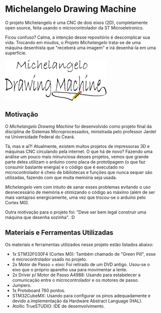 # Michelangelo Drawing Machine
  
O projeto Michelangelo é uma CNC de dois eixos (2D), completamente open source, feita usando o microcontrolador da ST Microeletronics. 

Ficou confuso? Calma, a intenção desse repositório é descomplicar sua vida. Trocando em miudos, o _Projeto Michelangelo_ trata-se de uma máquina desenhista que "receberá uma imagem" e irá desenhá-la em uma superfície.

  ![](https://github.com/John-Alves/projeto-michelangelo/blob/master/Imagens/michelangelo-logo.png?raw=true)
  
## Motivação

O _Michelangelo Drawing Machine_ foi desenvolvido como projeto final da disciplina de Sistemas Microprocessados, ministrada pelo professor Jardel na Universidade Federal do Ceará.

Tá, mas e aí?! Atualmente, existem muitos projetos de impressoras 3D e máquinas CNC circulando pela internet. O que há de novo? Fazendo uma análise um pouco mais minunciosa desses projetos, vemos que grande parte deles utilizam o arduino como placa de prototipagem (o que faz consumir bastante energia) e o código que é executado no microcontrolador é cheio de bibliotecas e funções que nunca sequer são utilizadas, fazendo com que muita memória seja usada.

_Michelangelo_ vem com intuito de sanar esses problemas evitando o uso desnecessário de memória e otimizando o código ao máximo (além de ser mais vantajoso energicamente, uma vez que trocou-se o arduino pelo Cortex M0). 

Outra motivação para o projeto foi: "Deve ser bem legal construir uma máquina que desenha sozinha". :D

## Materiais e Ferramentas Utilizadas

Os materiais e ferramentas utilizados nesse projeto estão listados abaixo:
* 1x STM32F030F4 (Cortex M0): Também chamado de "Green Pill", esse é microcontrolador usado no projeto.
* 2x Motor de Passo + eixo: Foi retirado de um DVD antigo. Usou-se o eixo que o próprio aparelho usa para movimentar a lente.  
* 2x Driver p/ Motor de Passo A4988: Usando para estabelecer a comunicação entre o microcontrolador e os motores de passo.
* Jumpers.
* 1x Protoboard 760 pontos.
* STM32CubeMX: Usando para configurar os pinos adequadamente e devido a implementação da Hardware Abstract Language (HAL).
* Atollic TrueSTUDIO: IDE de desemvolvimento.
